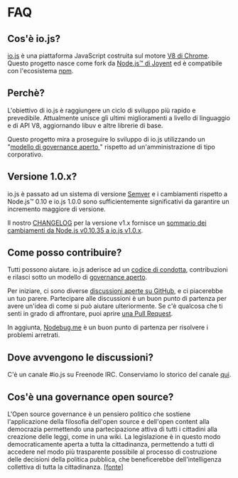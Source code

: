 # FAQ

## Cos'è io.js?

[io.js](https://github.com/nodejs/io.js) è una piattaforma JavaScript costruita sul motore [V8 di Chrome](http://code.google.com/p/v8/). Questo progetto nasce come fork da [Node.js™ di Joyent](https://nodejs.org/) ed è compatibile con l'ecosistema [npm](https://www.npmjs.com/).

## Perchè?

L'obiettivo di io.js è raggiungere un ciclo di sviluppo più rapido e prevedibile. Attualmente unisce gli ultimi miglioramenti a livello di linguaggio e di API V8, aggiornando libuv e altre librerie di base.

Questo progetto mira a proseguire lo sviluppo di io.js utilizzando un "[modello di governance aperto ](https://github.com/nodejs/io.js/blob/master/GOVERNANCE.md#readme)" rispetto ad un'amministrazione di tipo corporativo.

## Versione 1.0.x?

io.js è passato ad un sistema di versione [Semver](http://semver.org/) e i cambiamenti rispetto a Node.js™ 0.10 e io.js 1.0.0 sono sufficientemente significativi da garantire un incremento maggiore di versione.

Il nostro [CHANGELOG](https://github.com/nodejs/io.js/blob/v1.x/CHANGELOG.md) per la versione v1.x fornisce un [sommario dei cambiamenti da Node.js v0.10.35 a io.js v1.0.x](https://github.com/nodejs/io.js/blob/v1.x/CHANGELOG.md#summary-of-changes-from-nodejs-v01035-to-iojs-v100).

## Come posso contribuire?

Tutti possono aiutare. io.js aderisce ad un [codice di condotta](https://github.com/nodejs/io.js/blob/master/CONTRIBUTING.md#code-of-conduct), contribuzioni e rilasci sotto un modello di [governance aperto](https://github.com/nodejs/io.js/blob/master/GOVERNANCE.md#readme).

Per iniziare, ci sono diverse [discussioni aperte su GitHub](https://github.com/nodejs/io.js/issues), e ci piacerebbe un tuo parere.
Partecipare alle discussioni è un buon punto di partenza per avere un'idea di come si può aiutare ulteriormente.
Se c'è qualcosa che ti senti in grado di affrontare, puoi aprire [una Pull Request](https://github.com/nodejs/io.js/blob/master/CONTRIBUTING.md#code-contributions).

In aggiunta, [Nodebug.me](http://nodebug.me/) è un buon punto di partenza per risolvere i problemi arretrati.

## Dove avvengono le discussioni?

C'è un canale #io.js su Freenode IRC. Conserviamo lo storico del canale [qui](http://logs.libuv.org/io.js/latest).

## Cos'è una governance open source?

L'Open source governance è un pensiero politico che sostiene l'applicazione della filosofia dell'open source e dell'open content alla democrazia permettendo una partecipazione attiva di tutti i cittadini alla creazione delle leggi, come in una wiki.
La legislazione è in questo modo democraticamente aperta a tutta la cittadinanza, permettendo a tutti di accedere nel modo più trasparente possibile al processo di costruzione delle decisioni della politica pubblica, che beneficerebbe dell'intelligenza collettiva di tutta la cittadinanza. [[fonte]](https://it.wikipedia.org/wiki/Open-source_governance)
